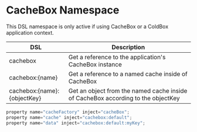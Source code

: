 # CacheBox Namespace

This DSL namespace is only active if using CacheBox or a ColdBox application context.

| DSL | Description |
| --- | --- |
| cachebox | Get a reference to the application's CacheBox instance |
| cachebox:{name} | Get a reference to a named cache inside of CacheBox |
| cachebox:{name}:{objectKey} | Get an object from the named cache inside of CacheBox according to the objectKey |

```javascript
property name="cacheFactory" inject="cacheBox";
property name="cache" inject="cachebox:default";
property name="data" inject="cachebox:default:myKey";
```

